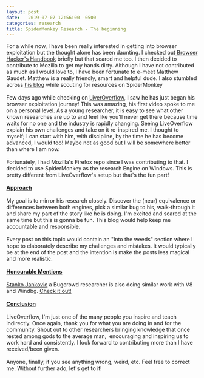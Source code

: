 ```yaml
---
layout: post
date:   2019-07-07 12:56:00 -0500
categories: research
title: SpiderMonkey Research - The beginning
---
```


For a while now, I have been really interested in getting into browser exploitation but the thought alone has been daunting. I checked out<a href="https://www.amazon.ca/Browser-Hackers-Handbook-Wade-Alcorn/dp/1118662091" target="_blank"> Browser Hacker's Handbook</a> briefly but that scared me too. I then decided to contribute to Mozilla to get my hands dirty. Although I have not contributed as much as I would love to, I have been fortunate to e-meet Matthew Gaudet. Matthew is a really friendly, smart and helpful dude. I also stumbled across <a href="https://www.mgaudet.ca/technical" target="_blank">his blog</a> while scouting for resources on SpiderMonkey<br />
<br />
Few days ago while checking on <a href="https://liveoverflow.com/" target="_blank">LiverOverflow</a>, I saw he has just began his browser exploitation journey! This was amazing, his first video spoke to me on a personal level. As a young researcher, it is easy to see what other known researches are up to and feel like you'll never get there because time waits for no one and the industry is rapidly changing. Seeing LiveOverflow explain his own challenges and take on it re-inspired me. I thought to myself; I can start with him, with discipline, by the time he has become advanced, I would too! Maybe not as good but I will be somewhere better than where I am now.<br />
<br />
Fortunately, I had Mozilla's Firefox repo since I was contributing to that. I decided to use SpiderMonkey as the research Engine on Windows. This is pretty different from LiveOverflow's setup but that's the fun part!<br />
<br />
<b><u>Approach</u></b><br />
<br />
My goal is to mirror his research closely. Discover the (near) equivalence or differences between both engines, pick a similar bug to his, walk-through it and share my part of the story like he is doing. I'm excited and scared at the same time but this is gonna be fun. This blog would help keep me accountable and responsible.<br />
<br />
Every post on this topic would contain an "Into the weeds" section where I hope to elaborately describe my challenges and mistakes. It would typically be at the end of the post and the intention is make the posts less magical and more realistic.<br />
<br />
<b><u>Honourable Mentions </u></b><br />
<br />
<a href="https://twitter.com/stankoja" target="_blank">Stanko Jankovic</a> a Bugcrowd researcher is also doing similar work with V8 and Windbg. <a href="https://medium.com/@stankoja/v8-bug-hunting-part-1-setting-up-the-debug-environment-7ef34dc6f2de" target="_blank">Check it out!</a><br />
<br />
<b><u>Conclusion</u></b><br />
<br />
LiveOverflow, I'm just one of the many people you inspire and teach indirectly. Once again, thank you for what you are doing in and for the community. Shout out to other researchers bringing knowledge that once rested among gods to the average man,&nbsp; encouraging and inspiring us to work hard and consistently. I look forward to contributing more than I have received/been given.<br />
<b><u> </u></b><br />
Anyone, finally, if you see anything wrong, weird, etc. Feel free to correct me. Without further ado, let's get to it!<br />
<br />